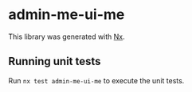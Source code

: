 # admin-me-ui-me

This library was generated with [Nx](https://nx.dev).

## Running unit tests

Run `nx test admin-me-ui-me` to execute the unit tests.
